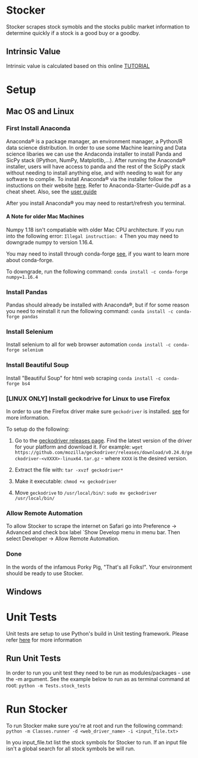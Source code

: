 # Stocker
Stocker scrapes stock symobls and the stocks public market information to determine quickly if a stock is a good buy or a goodby.

## Intrinsic Value
Intrinsic value is calculated based on this online [TUTORIAL](http://web.archive.org/web/20191030205524/https://medium.com/popularengineering/how-to-calculate-the-intrinsic-value-of-stocks-like-warren-buffett-f9b97e3738ba)


# Setup

## Mac OS and Linux

### First Install Anaconda
Anaconda® is a package manager, an environment manager, a Python/R data science distribution.  In order to use some Machine learning and Data science libaries we can use the Andaconda installer to install Panda and SicPy stack (IPython, NumPy, Matplotlib,...).  After running the Anaconda® installer, users will have access to panda and the rest of the ScipPy stack without needing to install anything else, and with needing to wait for any software to complie. To install Anaconda® via the installer follow the instuctions on their website [here](https://docs.continuum.io/anaconda/install/mac-os/#). Refer to Anaconda-Starter-Guide.pdf as a cheat sheet.  Also, see the [user guide](https://docs.anaconda.com/anaconda/user-guide/)

After you install Anaconda® you may need to restart/refresh you terminal.

#### A Note for older Mac Machines
Numpy 1.18 isn't compatiable with older Mac CPU architecture. If you run into the following error: 
`Illegal instruction: 4`
Then you may need to downgrade numpy to version 1.16.4.

You may need to install through conda-forge [see](https://conda-forge.org), if you want to learn more about conda-forge.

To downgrade, run the following command:
`conda install -c conda-forge numpy=1.16.4`

### Install Pandas
Pandas should already be installed with Anaconda®, but if for some reason you need to reinstall it run the following command:
`conda install -c conda-forge pandas`

### Install Selenium
Install selenium to all for web browser automation
`conda install -c conda-forge selenium`

### Install Beautiful Soup
Install "Beautiful Soup" for html web scraping
`conda install -c conda-forge bs4`

### [LINUX ONLY] Install geckodrive for Linux to use Firefox
In order to use the Firefox driver make sure `geckodriver` is installed. [see](https://github.com/mozilla/geckodriver) for more information. 

To setup do the following:
1. Go to the [geckodriver releases page](https://github.com/mozilla/geckodriver/releases). Find the latest version of the driver for your platform and download it. For example:
`wget https://github.com/mozilla/geckodriver/releases/download/v0.24.0/geckodriver-<vXXXX>-linux64.tar.gz` - where `XXXX` is the desired version.

2. Extract the file with:
`tar -xvzf geckodriver*`

3. Make it executable:
`chmod +x geckodriver`

4. Move `geckodrive` to `/usr/local/bin/`:
`sudo mv geckodriver /usr/local/bin/`

### Allow Remote Automation
To allow Stocker to scrape the internet on Safari go into Preference -> Advanced and check box label `Show Develop menu in menu bar.  Then select Developer -> Allow Remote Automation.

### Done
In the words of the infamous Porky Pig, "That's all Folks!".  Your environment should be ready to use Stocker.

## Windows

# Unit Tests
Unit tests are setup to use Python's build in Unit testing framework.  Please refer [here](https://docs.python.org/2/library/unittest.html) for more information

## Run Unit Tests
In order to run you unit test they need to be run as modules/packages - use the -m argument.  See the example below to run as as terminal command at root:
`python -m Tests.stock_tests`

# Run Stocker
To run Stocker make sure you're at root and run the following command:
`python -m Classes.runner -d <web_driver_name> -i <input_file.txt>` 

In you input_file.txt list the stock symbols for Stocker to run.  If an input file isn't a global search for all stock symbols be will run.